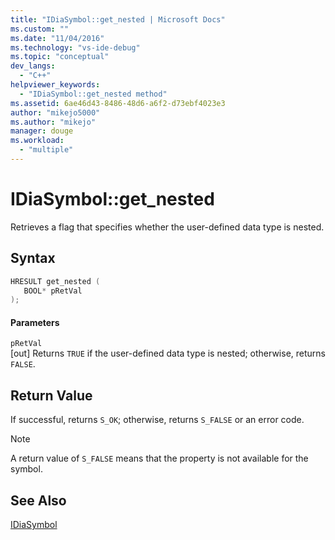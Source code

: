 ```yaml
---
title: "IDiaSymbol::get_nested | Microsoft Docs"
ms.custom: ""
ms.date: "11/04/2016"
ms.technology: "vs-ide-debug"
ms.topic: "conceptual"
dev_langs: 
  - "C++"
helpviewer_keywords: 
  - "IDiaSymbol::get_nested method"
ms.assetid: 6ae46d43-8486-48d6-a6f2-d73ebf4023e3
author: "mikejo5000"
ms.author: "mikejo"
manager: douge
ms.workload: 
  - "multiple"
---
```

# IDiaSymbol::get_nested
Retrieves a flag that specifies whether the user-defined data type is nested.  
  
## Syntax  
  
```C++  
HRESULT get_nested (   
   BOOL* pRetVal  
);  
```  
  
#### Parameters  
 `pRetVal`  
 [out] Returns `TRUE` if the user-defined data type is nested; otherwise, returns `FALSE`.  
  
## Return Value  
 If successful, returns `S_OK`; otherwise, returns `S_FALSE` or an error code.  
  
> [!NOTE]
>  A return value of `S_FALSE` means that the property is not available for the symbol.  
  
## See Also  
 [IDiaSymbol](../../debugger/debug-interface-access/idiasymbol.md)